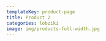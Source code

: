 ```yaml
---
templateKey: product-page
title: Product 2
categories: lobziki
image: img/products-full-width.jpg
---
```


